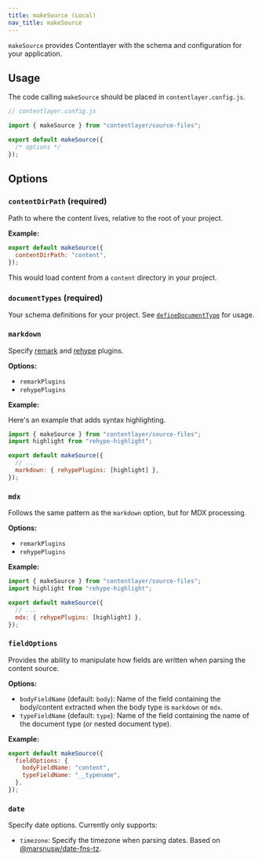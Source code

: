 ```yaml
---
title: makeSource (Local)
nav_title: makeSource
---
```


`makeSource` provides Contentlayer with the schema and configuration for your application.

## Usage

The code calling `makeSource` should be placed in `contentlayer.config.js`.

```ts
// contentlayer.config.js

import { makeSource } from "contentlayer/source-files";

export default makeSource({
  /* options */
});
```

## Options

### `contentDirPath` (required)

Path to where the content lives, relative to the root of your project.

**Example:**

```js
export default makeSource({
  contentDirPath: "content",
});
```

This would load content from a `content` directory in your project.

### `documentTypes` (required)

Your schema definitions for your project. See [`defineDocumentType`](/docs/document-type) for usage.

### `markdown`

Specify [remark](https://remark.js.org/) and [rehype](https://github.com/rehypejs/rehype) plugins.

**Options:**

- `remarkPlugins`
- `rehypePlugins`

**Example:**

Here's an example that adds syntax highlighting.

```js
import { makeSource } from "contentlayer/source-files";
import highlight from "rehype-highlight";

export default makeSource({
  // ...
  markdown: { rehypePlugins: [highlight] },
});
```

### `mdx`

Follows the same pattern as the `markdown` option, but for MDX processing.

**Options:**

- `remarkPlugins`
- `rehypePlugins`

**Example:**

```js
import { makeSource } from "contentlayer/source-files";
import highlight from "rehype-highlight";

export default makeSource({
  // ...
  mdx: { rehypePlugins: [highlight] },
});
```

### `fieldOptions`

Provides the ability to manipulate how fields are written when parsing the content source.

**Options:**

- `bodyFieldName` (default: `body`): Name of the field containing the body/content extracted when the body type is `markdown` or `mdx`.
- `typeFieldName` (default: `type`): Name of the field containing the name of the document type (or nested document type).

**Example:**

```js
export default makeSource({
  fieldOptions: {
    bodyFieldName: "content",
    typeFieldName: "__typename",
  },
});
```

### `date`

Specify date options. Currently only supports:

- `timezone`: Specify the timezone when parsing dates. Based on [@marsnusw/date-fns-tz](https://github.com/marnusw/date-fns-tz#zonedtimetoutc).
